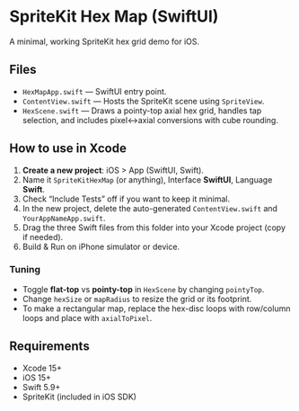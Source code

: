 
# SpriteKit Hex Map (SwiftUI)

A minimal, working SpriteKit hex grid demo for iOS.

## Files

- `HexMapApp.swift` — SwiftUI entry point.
- `ContentView.swift` — Hosts the SpriteKit scene using `SpriteView`.
- `HexScene.swift` — Draws a pointy-top axial hex grid, handles tap selection, and includes pixel<->axial conversions with cube rounding.

## How to use in Xcode

1. **Create a new project**: iOS > App (SwiftUI, Swift).
2. Name it `SpriteKitHexMap` (or anything), Interface **SwiftUI**, Language **Swift**.
3. Check “Include Tests” off if you want to keep it minimal.
4. In the new project, delete the auto-generated `ContentView.swift` and `YourAppNameApp.swift`.
5. Drag the three Swift files from this folder into your Xcode project (copy if needed).
6. Build & Run on iPhone simulator or device.

### Tuning

- Toggle **flat-top** vs **pointy-top** in `HexScene` by changing `pointyTop`.
- Change `hexSize` or `mapRadius` to resize the grid or its footprint.
- To make a rectangular map, replace the hex-disc loops with row/column loops and place with `axialToPixel`.

## Requirements

- Xcode 15+
- iOS 15+
- Swift 5.9+
- SpriteKit (included in iOS SDK)
